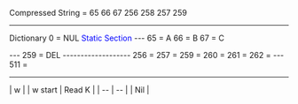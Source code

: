 Compressed String = 65 66 67 256 258 257 259


------
Dictionary
0 = NUL <span style= "color:blue">Static Section</span>
\---
65 = A 
66 = B 
67 = C

\---
259 = DEL 
\-------------------
256 = 
257 = 
259 = 
260 = 
261 = 
262 =
\---
511 =

---------
| w |
| w start | Read K |
| -- | -- |
| Nil | 




